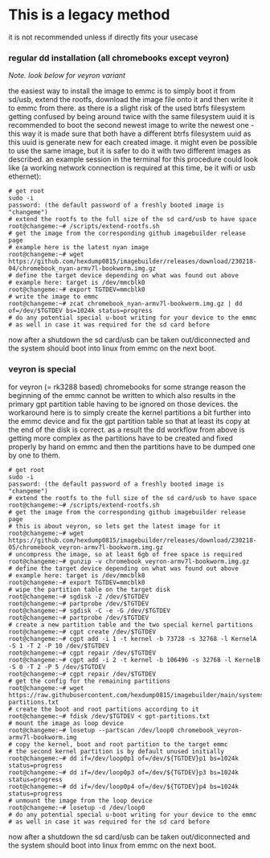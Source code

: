 # This is a legacy method

it is not recommended unless if directly fits your usecase

### regular dd installation (all chromebooks except veyron)
_Note. look below for veyron variant_

the easiest way to install the image to emmc is to simply boot it from sd/usb,
extend the rootfs, download the image file onto it and then write it to emmc
from there. as there is a slight risk of the used btrfs filesystem getting
confused by being around twice with the same filesystem uuid it is recommended
to boot the second newest image to write the newest one - this way it is made
sure that both have a different btrfs filesystem uuid as this uuid is generate
new for each created image. it might even be possible to use the same image,
but it is safer to do it with two different images as described. an example
session in the terminal for this procedure could look like (a working network
connection is required at this time, be it wifi or usb ethernet):
```
# get root
sudo -i
password: (the default password of a freshly booted image is "changeme")
# extend the rootfs to the full size of the sd card/usb to have space
root@changeme:~# /scripts/extend-rootfs.sh
# get the image from the corresponding github imagebuilder release page
# example here is the latest nyan image
root@changeme:~# wget https://github.com/hexdump0815/imagebuilder/releases/download/230218-04/chromebook_nyan-armv7l-bookworm.img.gz
# define the target device depending on what was found out above
# example here: target is /dev/mmcblk0
root@changeme:~# export TGTDEV=mmcblk0
# write the image to emmc
root@changeme:~# zcat chromebook_nyan-armv7l-bookworm.img.gz | dd of=/dev/$TGTDEV bs=1024k status=progress
# do any potential special u-boot writing for your device to the emmc
# as well in case it was required for the sd card before
```
now after a shutdown the sd card/usb can be taken out/diconnected and the
system should boot into linux from emmc on the next boot.

### veyron is special

for veyron (= rk3288 based) chromebooks for some strange reason the beginning
of the emmc cannot be written to which also results in the primary gpt
partition table having to be ignored on those devices. the workaround here is
to simply create the kernel partitions a bit further into the emmc device and
fix the gpt partition table so that at least its copy at the end of the disk
is correct. as a result the dd workflow from above is getting more complex as
the partitions have to be created and fixed properly by hand on emmc and then
the partitions have to be dumped one by one to them.
```
# get root
sudo -i
password: (the default password of a freshly booted image is "changeme")
# extend the rootfs to the full size of the sd card/usb to have space
root@changeme:~# /scripts/extend-rootfs.sh
# get the image from the corresponding github imagebuilder release page
# this is about veyron, so lets get the latest image for it
root@changeme:~# wget https://github.com/hexdump0815/imagebuilder/releases/download/230218-05/chromebook_veyron-armv7l-bookworm.img.gz
# uncompress the image, so at least 6gb of free space is required
root@changeme:~# gunzip -v chromebook_veyron-armv7l-bookworm.img.gz
# define the target device depending on what was found out above
# example here: target is /dev/mmcblk0
root@changeme:~# export TGTDEV=mmcblk0
# wipe the partition table on the target disk
root@changeme:~# sgdisk -Z /dev/$TGTDEV
root@changeme:~# partprobe /dev/$TGTDEV
root@changeme:~# sgdisk -C -e -G /dev/$TGTDEV
root@changeme:~# partprobe /dev/$TGTDEV
# create a new partition table and the two special kernel partitions
root@changeme:~# cgpt create /dev/$TGTDEV
root@changeme:~# cgpt add -i 1 -t kernel -b 73728 -s 32768 -l KernelA -S 1 -T 2 -P 10 /dev/$TGTDEV
root@changeme:~# cgpt repair /dev/$TGTDEV
root@changeme:~# cgpt add -i 2 -t kernel -b 106496 -s 32768 -l KernelB -S 0 -T 2 -P 5 /dev/$TGTDEV
root@changeme:~# cgpt repair /dev/$TGTDEV
# get the config for the remaining partitions
root@changeme:~# wget https://raw.githubusercontent.com/hexdump0815/imagebuilder/main/systems/chromebook_veyron/gpt-partitions.txt
# create the boot and root partitions according to it
root@changeme:~# fdisk /dev/$TGTDEV < gpt-partitions.txt
# mount the image as loop device
root@changeme:~# losetup --partscan /dev/loop0 chromebook_veyron-armv7l-bookworm.img
# copy the kernel, boot and root partition to the target emmc
# the second kernel partition is by default unused initially
root@changeme:~# dd if=/dev/loop0p1 of=/dev/${TGTDEV}p1 bs=1024k status=progress
root@changeme:~# dd if=/dev/loop0p3 of=/dev/${TGTDEV}p3 bs=1024k status=progress
root@changeme:~# dd if=/dev/loop0p4 of=/dev/${TGTDEV}p4 bs=1024k status=progress
# unmount the image from the loop device
root@changeme:~# losetup -d /dev/loop0
# do any potential special u-boot writing for your device to the emmc
# as well in case it was required for the sd card before
```
now after a shutdown the sd card/usb can be taken out/diconnected and the
system should boot into linux from emmc on the next boot.